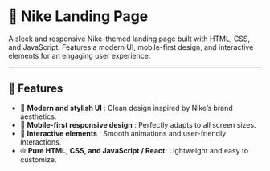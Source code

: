 # 👟 Nike Landing Page

A sleek and responsive Nike-themed landing page built with HTML, CSS, and JavaScript. Features a modern UI, mobile-first design, and interactive elements for an engaging user experience.

---

## 🚀 Features  
- 🎨 **Modern and stylish UI** : Clean design inspired by Nike’s brand aesthetics.  
- 📱 **Mobile-first responsive design** : Perfectly adapts to all screen sizes.  
- 🔄 **Interactive elements** : Smooth animations and user-friendly interactions.  
- 🌐 **Pure HTML, CSS, and JavaScript / React**: Lightweight and easy to customize.

